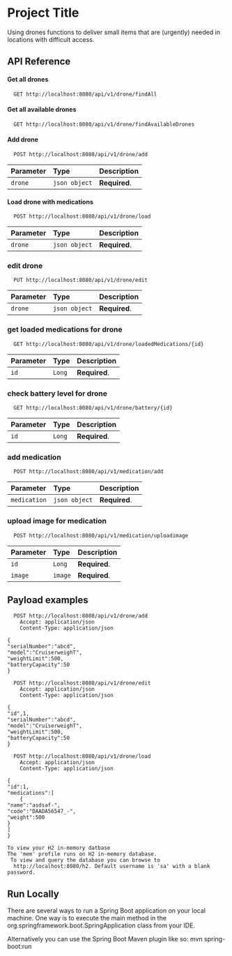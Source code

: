 
# Project Title

Using drones functions to deliver small items that are (urgently) 
needed in locations with difficult access.


## API Reference

#### Get all drones

```http
  GET http://localhost:8080/api/v1/drone/findAll
```
#### Get all available drones

```http
  GET http://localhost:8080/api/v1/drone/findAvailableDrones
```

#### Add drone

```http
  POST http://localhost:8080/api/v1/drone/add
```

| Parameter | Type     | Description                       |
| :-------- | :------- | :-------------------------------- |
| `drone`      | `json object` | **Required**.  |


#### Load drone with medications

```http
  POST http://localhost:8080/api/v1/drone/load
```

| Parameter | Type     | Description                       |
| :-------- | :------- | :-------------------------------- |
| `drone`      | `json object` | **Required**.  |

### edit drone 

```http
  PUT http://localhost:8080/api/v1/drone/edit
```

| Parameter | Type     | Description                       |
| :-------- | :------- | :-------------------------------- |
| `drone`      | `json object` | **Required**.  |

### get loaded medications for  drone 

```http
  GET http://localhost:8080/api/v1/drone/loadedMedications/{id}
```

| Parameter | Type     | Description                       |
| :-------- | :------- | :-------------------------------- |
| `id`      | `Long` | **Required**.  |


### check battery level for drone 

```http
  GET http://localhost:8080/api/v1/drone/battery/{id}
```

| Parameter | Type     | Description                       |
| :-------- | :------- | :-------------------------------- |
| `id`      | `Long` | **Required**.  |

### add medication 

```http
  POST http://localhost:8080/api/v1/medication/add
```

| Parameter | Type     | Description                       |
| :-------- | :------- | :-------------------------------- |
| `medication`      | `json object` | **Required**.  |


### upload image for  medication 

```http
  POST http://localhost:8080/api/v1/medication/uploadimage
```

| Parameter | Type     | Description                       |
| :-------- | :------- | :-------------------------------- |
| `id`      | `Long` | **Required**.  |
| `image`      | `image` | **Required**.  |



## Payload examples
```
  POST http://localhost:8080/api/v1/drone/add
    Accept: application/json
    Content-Type: application/json
```
```
{
"serialNumber":"abcd",
"model":"CruiserweighT",
"weightLimit":500,
"batteryCapacity":50
}
```
```
  POST http://localhost:8080/api/v1/drone/edit
    Accept: application/json
    Content-Type: application/json
```
```
{
"id",1,
"serialNumber":"abcd",
"model":"CruiserweighT",
"weightLimit":500,
"batteryCapacity":50
}
```
```
  POST http://localhost:8080/api/v1/drone/load
    Accept: application/json
    Content-Type: application/json
```
```
{
"id":1,
"medications":[
    {
"name":"asdsaf-",
"code":"DAADA56547_-",
"weight":500
}
]
}
```
```
To view your H2 in-memory datbase
The 'mem' profile runs on H2 in-memory database.
 To view and query the database you can browse to
  http://localhost:8080/h2. Default username is 'sa' with a blank password. 
  ```
   
## Run Locally

There are several ways to run a Spring Boot application on your local machine.
 One way is to execute the main method in the 
 org.springframework.boot.SpringApplication class from your IDE.

Alternatively you can use the Spring Boot Maven plugin like so:
mvn spring-boot:run



